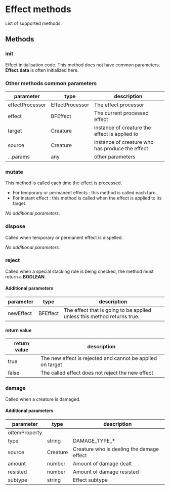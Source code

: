 # Effect methods

List of supported methods.

## Methods

### init

Effect initialisation code. This method does not have common parameters. 
__Effect.data__ is often initialized here.


### Other methods common parameters

| parameter        | type            | description                                     |
|------------------|-----------------|-------------------------------------------------|
| effectProcessor  | EffectProcessor | The effect processor                            |
| effect           | BFEffect        | The current processed effect                    |
| target           | Creature        | instance of creature the effect is applied to   |
| source           | Creature        | instance of creature who has produce the effect |
| ...params        | any             | other parameters                                |

### mutate

This method is called each time the effect is processed.
- For temporary or permanent effects : this method is called each turn.
- For instant effect : this method is called when the effect is applied to its target.

_No additional parameters._

### dispose

Called when temporary or permanent effect is dispelled.

_No additional parameters._

### reject

Called when a special stacking rule is being checked, the method must return a __BOOLEAN__.

#### Additional parameters

| parameter | type     | description                                                             |
|-----------|----------|-------------------------------------------------------------------------|
| newEffect | BFEffect | The effect that is going to be applied unless this method returns true. |

#### return value

| return value         | description                                                |
|----------------------|------------------------------------------------------------|
| true                 | The new effect is rejected and cannot be applied on target |
| false                | The called effect does not reject the new effect           |

### damage

Called when a creature is damaged.

#### Additional parameters

| parameter     | type         | description                                    |
|---------------|--------------|------------------------------------------------|
| oItemProperty |              |                                                |
| type          | string       | DAMAGE_TYPE_*                                  |
| source        | Creature     | Creature who is dealing the damage effect      |
| amount        | number       | Amount of damage dealt                         |
| resisted      | number       | Amount of damage resisted                      |
| subtype       | string       | Effect subtype                                 |

